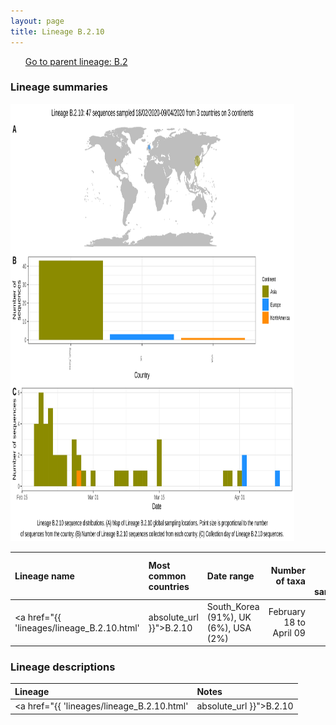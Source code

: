 ```yaml
---
layout: page
title: Lineage B.2.10
---
```




<p>
<ul class="actions small">
	 <a href="{{ 'lineages/lineage_B.2.html' | absolute_url }}" class="button special fit">Go to parent lineage: B.2</a>
</ul>
</p>
<h3> Lineage summaries</h3>

<img src="../assets/images/B.2.10.svg" alt="B.2.10 lineage summary figure" width="90%" height="700px" />


| Lineage name | Most common countries | Date range | Number of taxa |  Days since last sampling | Known Travel | Recall value |
|:-----|:-----|:-------|-------:|-------:|:---------|--------:|
| <a href="{{ 'lineages/lineage_B.2.10.html' | absolute_url }}">B.2.10</a> | South_Korea (91%), UK (6%), USA (2%) | February 18 to April 09 | 47 | 135 |  | 0.94 |

<h3>Lineage descriptions</h3>

| Lineage | Notes |
|:-----|:-----|
| <a href="{{ 'lineages/lineage_B.2.10.html' | absolute_url }}">B.2.10</a> | South Korean lineage  |

